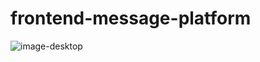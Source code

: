 # frontend-message-platform
![image-desktop](https://user-images.githubusercontent.com/73701812/182679906-c3f3bd6e-fc46-4405-a13f-054f673cbfb3.png)
